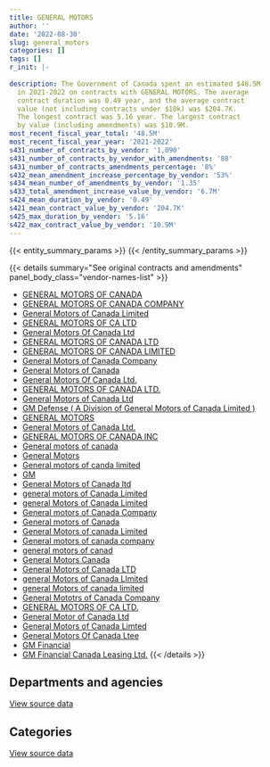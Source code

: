 ```yaml
---
title: GENERAL MOTORS
author: ''
date: '2022-08-30'
slug: general_motors
categories: []
tags: []
r_init: |-
  
description: The Government of Canada spent an estimated $48.5M
  in 2021-2022 on contracts with GENERAL MOTORS. The average
  contract duration was 0.49 year, and the average contract
  value (not including contracts under $10k) was $204.7K.
  The longest contract was 5.16 year. The largest contract
  by value (including amendments) was $10.9M.
most_recent_fiscal_year_total: '48.5M'
most_recent_fiscal_year_year: '2021-2022'
s431_number_of_contracts_by_vendor: '1,090'
s431_number_of_contracts_by_vendor_with_amendments: '88'
s431_number_of_contracts_amendments_percentage: '8%'
s432_mean_amendment_increase_percentage_by_vendor: '53%'
s434_mean_number_of_amendments_by_vendor: '1.35'
s433_total_amendment_increase_value_by_vendor: '6.7M'
s424_mean_duration_by_vendor: '0.49'
s421_mean_contract_value_by_vendor: '204.7K'
s425_max_duration_by_vendor: '5.16'
s422_max_contract_value_by_vendor: '10.9M'
---
```


<script src="/rmarkdown-libs/htmlwidgets/htmlwidgets.js"></script>
<link href="/rmarkdown-libs/datatables-css/datatables-crosstalk.css" rel="stylesheet" />
<script src="/rmarkdown-libs/datatables-binding/datatables.js"></script>
<script src="/rmarkdown-libs/jquery/jquery-3.6.0.min.js"></script>
<link href="/rmarkdown-libs/dt-core-bootstrap/css/dataTables.bootstrap.min.css" rel="stylesheet" />
<link href="/rmarkdown-libs/dt-core-bootstrap/css/dataTables.bootstrap.extra.css" rel="stylesheet" />
<script src="/rmarkdown-libs/dt-core-bootstrap/js/jquery.dataTables.min.js"></script>
<script src="/rmarkdown-libs/dt-core-bootstrap/js/dataTables.bootstrap.min.js"></script>
<link href="/rmarkdown-libs/crosstalk/css/crosstalk.min.css" rel="stylesheet" />
<script src="/rmarkdown-libs/crosstalk/js/crosstalk.min.js"></script>
<script src="/rmarkdown-libs/htmlwidgets/htmlwidgets.js"></script>
<link href="/rmarkdown-libs/datatables-css/datatables-crosstalk.css" rel="stylesheet" />
<script src="/rmarkdown-libs/datatables-binding/datatables.js"></script>
<script src="/rmarkdown-libs/jquery/jquery-3.6.0.min.js"></script>
<link href="/rmarkdown-libs/dt-core-bootstrap/css/dataTables.bootstrap.min.css" rel="stylesheet" />
<link href="/rmarkdown-libs/dt-core-bootstrap/css/dataTables.bootstrap.extra.css" rel="stylesheet" />
<script src="/rmarkdown-libs/dt-core-bootstrap/js/jquery.dataTables.min.js"></script>
<script src="/rmarkdown-libs/dt-core-bootstrap/js/dataTables.bootstrap.min.js"></script>
<link href="/rmarkdown-libs/crosstalk/css/crosstalk.min.css" rel="stylesheet" />
<script src="/rmarkdown-libs/crosstalk/js/crosstalk.min.js"></script>

{{< entity_summary_params >}}
{{< /entity_summary_params >}}

{{< details summary="See original contracts and amendments" panel_body_class="vendor-names-list" >}}
- [GENERAL MOTORS OF CANADA](https://search.open.canada.ca/en/ct/?sort=contract_value_f%20desc&page=1&search_text=%22GENERAL%20MOTORS%20OF%20CANADA%22)
- [GENERAL MOTORS OF CANADA COMPANY](https://search.open.canada.ca/en/ct/?sort=contract_value_f%20desc&page=1&search_text=%22GENERAL%20MOTORS%20OF%20CANADA%20COMPANY%22)
- [General Motors of Canada Limited](https://search.open.canada.ca/en/ct/?sort=contract_value_f%20desc&page=1&search_text=%22General%20Motors%20of%20Canada%20Limited%22)
- [GENERAL MOTORS OF CA LTD](https://search.open.canada.ca/en/ct/?sort=contract_value_f%20desc&page=1&search_text=%22GENERAL%20MOTORS%20OF%20CA%20LTD%22)
- [General Motors Of Canada Ltd](https://search.open.canada.ca/en/ct/?sort=contract_value_f%20desc&page=1&search_text=%22General%20Motors%20Of%20Canada%20Ltd%22)
- [GENERAL MOTORS OF CANADA LTD](https://search.open.canada.ca/en/ct/?sort=contract_value_f%20desc&page=1&search_text=%22GENERAL%20MOTORS%20OF%20CANADA%20LTD%22)
- [GENERAL MOTORS OF CANADA LIMITED](https://search.open.canada.ca/en/ct/?sort=contract_value_f%20desc&page=1&search_text=%22GENERAL%20MOTORS%20OF%20CANADA%20LIMITED%22)
- [General Motors of Canada Company](https://search.open.canada.ca/en/ct/?sort=contract_value_f%20desc&page=1&search_text=%22General%20Motors%20of%20Canada%20Company%22)
- [General Motors of Canada](https://search.open.canada.ca/en/ct/?sort=contract_value_f%20desc&page=1&search_text=%22General%20Motors%20of%20Canada%22)
- [General Motors Of Canada Ltd.](https://search.open.canada.ca/en/ct/?sort=contract_value_f%20desc&page=1&search_text=%22General%20Motors%20Of%20Canada%20Ltd.%22)
- [GENERAL MOTORS OF CANADA LTD.](https://search.open.canada.ca/en/ct/?sort=contract_value_f%20desc&page=1&search_text=%22GENERAL%20MOTORS%20OF%20CANADA%20LTD.%22)
- [General Motors of Canada Ltd](https://search.open.canada.ca/en/ct/?sort=contract_value_f%20desc&page=1&search_text=%22General%20Motors%20of%20Canada%20Ltd%22)
- [GM Defense ( A Division of General Motors of Canada Limited )](https://search.open.canada.ca/en/ct/?sort=contract_value_f%20desc&page=1&search_text=%22GM%20Defense%20%28%20A%20Division%20of%20General%20Motors%20of%20Canada%20Limited%20%29%22)
- [GENERAL MOTORS](https://search.open.canada.ca/en/ct/?sort=contract_value_f%20desc&page=1&search_text=%22GENERAL%20MOTORS%22)
- [General Motors of Canada Ltd.](https://search.open.canada.ca/en/ct/?sort=contract_value_f%20desc&page=1&search_text=%22General%20Motors%20of%20Canada%20Ltd.%22)
- [GENERAL MOTORS OF CANADA INC](https://search.open.canada.ca/en/ct/?sort=contract_value_f%20desc&page=1&search_text=%22GENERAL%20MOTORS%20OF%20CANADA%20INC%22)
- [General motors of canada](https://search.open.canada.ca/en/ct/?sort=contract_value_f%20desc&page=1&search_text=%22General%20motors%20of%20canada%22)
- [General Motors](https://search.open.canada.ca/en/ct/?sort=contract_value_f%20desc&page=1&search_text=%22General%20Motors%22)
- [General motors of canda limited](https://search.open.canada.ca/en/ct/?sort=contract_value_f%20desc&page=1&search_text=%22General%20motors%20of%20canda%20limited%22)
- [GM](https://search.open.canada.ca/en/ct/?sort=contract_value_f%20desc&page=1&search_text=%22GM%22)
- [General Motors of Canada ltd](https://search.open.canada.ca/en/ct/?sort=contract_value_f%20desc&page=1&search_text=%22General%20Motors%20of%20Canada%20ltd%22)
- [general motors of Canada Limited](https://search.open.canada.ca/en/ct/?sort=contract_value_f%20desc&page=1&search_text=%22general%20motors%20of%20Canada%20Limited%22)
- [general Motors of Canada Limited](https://search.open.canada.ca/en/ct/?sort=contract_value_f%20desc&page=1&search_text=%22general%20Motors%20of%20Canada%20Limited%22)
- [General motors of Canada Company](https://search.open.canada.ca/en/ct/?sort=contract_value_f%20desc&page=1&search_text=%22General%20motors%20of%20Canada%20Company%22)
- [General motors of Canada](https://search.open.canada.ca/en/ct/?sort=contract_value_f%20desc&page=1&search_text=%22General%20motors%20of%20Canada%22)
- [General Motors of canada Limited](https://search.open.canada.ca/en/ct/?sort=contract_value_f%20desc&page=1&search_text=%22General%20Motors%20of%20canada%20Limited%22)
- [General motors of canada company](https://search.open.canada.ca/en/ct/?sort=contract_value_f%20desc&page=1&search_text=%22General%20motors%20of%20canada%20company%22)
- [general motors of canad](https://search.open.canada.ca/en/ct/?sort=contract_value_f%20desc&page=1&search_text=%22general%20motors%20of%20canad%22)
- [General Motors Canada](https://search.open.canada.ca/en/ct/?sort=contract_value_f%20desc&page=1&search_text=%22General%20Motors%20Canada%22)
- [General Motors of Canada LTD](https://search.open.canada.ca/en/ct/?sort=contract_value_f%20desc&page=1&search_text=%22General%20Motors%20of%20Canada%20LTD%22)
- [general Motors of Canada LImited](https://search.open.canada.ca/en/ct/?sort=contract_value_f%20desc&page=1&search_text=%22general%20Motors%20of%20Canada%20LImited%22)
- [general Motors of canada limited](https://search.open.canada.ca/en/ct/?sort=contract_value_f%20desc&page=1&search_text=%22general%20Motors%20of%20canada%20limited%22)
- [General Mototrs of Canada Company](https://search.open.canada.ca/en/ct/?sort=contract_value_f%20desc&page=1&search_text=%22General%20Mototrs%20of%20Canada%20Company%22)
- [GENERAL MOTORS OF CA LTD.](https://search.open.canada.ca/en/ct/?sort=contract_value_f%20desc&page=1&search_text=%22GENERAL%20MOTORS%20OF%20CA%20LTD.%22)
- [General Motor of Canada Ltd](https://search.open.canada.ca/en/ct/?sort=contract_value_f%20desc&page=1&search_text=%22General%20Motor%20of%20Canada%20Ltd%22)
- [General Motors of Canada Limted](https://search.open.canada.ca/en/ct/?sort=contract_value_f%20desc&page=1&search_text=%22General%20Motors%20of%20Canada%20Limted%22)
- [General Motors Of Canada Ltee](https://search.open.canada.ca/en/ct/?sort=contract_value_f%20desc&page=1&search_text=%22General%20Motors%20Of%20Canada%20Ltee%22)
- [GM Financial](https://search.open.canada.ca/en/ct/?sort=contract_value_f%20desc&page=1&search_text=%22GM%20Financial%22)
- [GM Financial Canada Leasing Ltd.](https://search.open.canada.ca/en/ct/?sort=contract_value_f%20desc&page=1&search_text=%22GM%20Financial%20Canada%20Leasing%20Ltd.%22)
{{< /details >}}

## Departments and agencies

<div id="htmlwidget-1" style="width:100%;height:auto;" class="datatables html-widget"></div>
<script type="application/json" data-for="htmlwidget-1">{"x":{"style":"bootstrap","filter":"none","vertical":false,"data":[["<a href=\"/departments/aafc-aac/\">Agriculture and Agri-Food Canada<\/a>","<a href=\"/departments/aandc-aadnc/\">Crown-Indigenous Relations and Northern Affairs Canada<\/a>","<a href=\"/departments/acoa-apeca/\">Atlantic Canada Opportunities Agency<\/a>","<a href=\"/departments/cannor/\">Canadian Northern Economic Development Agency<\/a>","<a href=\"/departments/cbsa-asfc/\">Canada Border Services Agency<\/a>","<a href=\"/departments/cfia-acia/\">Canadian Food Inspection Agency<\/a>","<a href=\"/departments/cgc-ccg/\">Canadian Grain Commission<\/a>","<a href=\"/departments/cra-arc/\">Canada Revenue Agency<\/a>","<a href=\"/departments/csc-scc/\">Correctional Service of Canada<\/a>","<a href=\"/departments/dfatd-maecd/\">Global Affairs Canada<\/a>","<a href=\"/departments/dfo-mpo/\">Fisheries and Oceans Canada<\/a>","<a href=\"/departments/dnd-mdn/\">National Defence<\/a>","<a href=\"/departments/ec/\">Environment and Climate Change Canada<\/a>","<a href=\"/departments/esdc-edsc/\">Employment and Social Development Canada<\/a>","<a href=\"/departments/hc-sc/\">Health Canada<\/a>","<a href=\"/departments/ic/\">Innovation, Science and Economic Development Canada<\/a>","<a href=\"/departments/isc-sac/\">Indigenous Services Canada<\/a>","<a href=\"/departments/nrc-cnrc/\">National Research Council Canada<\/a>","<a href=\"/departments/nrcan-rncan/\">Natural Resources Canada<\/a>","<a href=\"/departments/pbc-clcc/\">Parole Board of Canada<\/a>","<a href=\"/departments/pc/\">Parks Canada<\/a>","<a href=\"/departments/pch/\">Canadian Heritage<\/a>","<a href=\"/departments/phac-aspc/\">Public Health Agency of Canada<\/a>","<a href=\"/departments/pwgsc-tpsgc/\">Public Services and Procurement Canada<\/a>","<a href=\"/departments/rcmp-grc/\">Royal Canadian Mounted Police<\/a>","<a href=\"/departments/ssc-spc/\">Shared Services Canada<\/a>","<a href=\"/departments/statcan/\">Statistics Canada<\/a>","<a href=\"/departments/tc/\">Transport Canada<\/a>"],[347791.7,null,67908.66,null,3119708.14,493782.57,null,37686.6,727129.56,102141,706610.68,6044670.18,null,29414.13,63475.64,462888.53,null,47706.57,272107.09,null,1392797.26,null,null,45934.35,26705224.21,null,null,327411.19],[352152.05,null,30982.15,37383.23,2358400.41,208848.35,null,null,489965.68,null,633256,3558077.18,41658.89,null,35588.7,null,52588.07,null,102376.54,null,458264.88,null,null,null,31806780.61,262680.93,null,91601.33],[1121122.23,null,null,null,763263.61,55342.6,35578.2,null,131983.95,null,3131051.97,1882606.56,509422.86,85591.88,null,43322,756080.22,null,221803.56,null,1054088.02,46413.15,9381476.71,98219.03,21593125.16,null,35613.08,357793.95],[881953.59,51894.15,30328.95,null,2108642.73,null,null,null,460464.51,35441,625726.98,7909825.31,1546412.02,15115.35,null,null,80819.06,76073.86,211709.75,71634.15,642589.25,null,1489123.29,342698.98,31808419.69,null,null,111989.22]],"container":"<table class=\"table table-striped table-hover row-border order-column display\">\n  <thead>\n    <tr>\n      <th>Department<\/th>\n      <th>2018-2019<\/th>\n      <th>2019-2020<\/th>\n      <th>2020-2021<\/th>\n      <th>2021-2022<\/th>\n    <\/tr>\n  <\/thead>\n<\/table>","options":{"order":[[4,"desc"]],"pageLength":10,"autoWidth":true,"columnDefs":[{"targets":1,"render":"function(data, type, row, meta) {\n    return type !== 'display' ? data : DTWidget.formatCurrency(data, \"$\", 2, 3, \",\", \".\", true, null);\n  }"},{"targets":2,"render":"function(data, type, row, meta) {\n    return type !== 'display' ? data : DTWidget.formatCurrency(data, \"$\", 2, 3, \",\", \".\", true, null);\n  }"},{"targets":3,"render":"function(data, type, row, meta) {\n    return type !== 'display' ? data : DTWidget.formatCurrency(data, \"$\", 2, 3, \",\", \".\", true, null);\n  }"},{"targets":4,"render":"function(data, type, row, meta) {\n    return type !== 'display' ? data : DTWidget.formatCurrency(data, \"$\", 2, 3, \",\", \".\", true, null);\n  }"},{"width":"16%","targets":[1,2,3,4]},{"className":"dt-right","targets":[1,2,3,4]}],"orderClasses":false}},"evals":["options.columnDefs.0.render","options.columnDefs.1.render","options.columnDefs.2.render","options.columnDefs.3.render"],"jsHooks":[]}</script>
<p class="text-right">
<a href="https://github.com/GoC-Spending/contracts-data/tree/main/data/out/vendors/general_motors/summary_by_fiscal_year_by_department.csv" class="source-data-link btn btn-link">View source data</a>
</p>

## Categories

<div id="htmlwidget-2" style="width:100%;height:auto;" class="datatables html-widget"></div>
<script type="application/json" data-for="htmlwidget-2">{"x":{"style":"bootstrap","filter":"none","vertical":false,"data":[["<a href=\"/categories/defence/\">Defence<\/a>","<a href=\"/categories/medical/\">Medical<\/a>","<a href=\"/categories/transportation_and_logistics/\">Transportation and logistics<\/a>","<a href=\"/categories/industrial_products_and_services/\">Industrial products and services<\/a>"],[5988579.18,null,34949717.89,56091],[3558077.18,null,36962527.82,null],[1882606.56,9381476.71,29940839.32,98976.15],[7909825.31,1489123.29,39101913.24,null]],"container":"<table class=\"table table-striped table-hover row-border order-column display\">\n  <thead>\n    <tr>\n      <th>Category<\/th>\n      <th>2018-2019<\/th>\n      <th>2019-2020<\/th>\n      <th>2020-2021<\/th>\n      <th>2021-2022<\/th>\n    <\/tr>\n  <\/thead>\n<\/table>","options":{"order":[[4,"desc"]],"dom":"t","pageLength":30,"autoWidth":true,"columnDefs":[{"targets":1,"render":"function(data, type, row, meta) {\n    return type !== 'display' ? data : DTWidget.formatCurrency(data, \"$\", 2, 3, \",\", \".\", true, null);\n  }"},{"targets":2,"render":"function(data, type, row, meta) {\n    return type !== 'display' ? data : DTWidget.formatCurrency(data, \"$\", 2, 3, \",\", \".\", true, null);\n  }"},{"targets":3,"render":"function(data, type, row, meta) {\n    return type !== 'display' ? data : DTWidget.formatCurrency(data, \"$\", 2, 3, \",\", \".\", true, null);\n  }"},{"targets":4,"render":"function(data, type, row, meta) {\n    return type !== 'display' ? data : DTWidget.formatCurrency(data, \"$\", 2, 3, \",\", \".\", true, null);\n  }"},{"width":"16%","targets":[1,2,3,4]},{"className":"dt-right","targets":[1,2,3,4]}],"orderClasses":false,"lengthMenu":[10,25,30,50,100]}},"evals":["options.columnDefs.0.render","options.columnDefs.1.render","options.columnDefs.2.render","options.columnDefs.3.render"],"jsHooks":[]}</script>
<p class="text-right">
<a href="https://github.com/GoC-Spending/contracts-data/tree/main/data/out/vendors/general_motors/summary_by_fiscal_year_by_category.csv" class="source-data-link btn btn-link">View source data</a>
</p>
